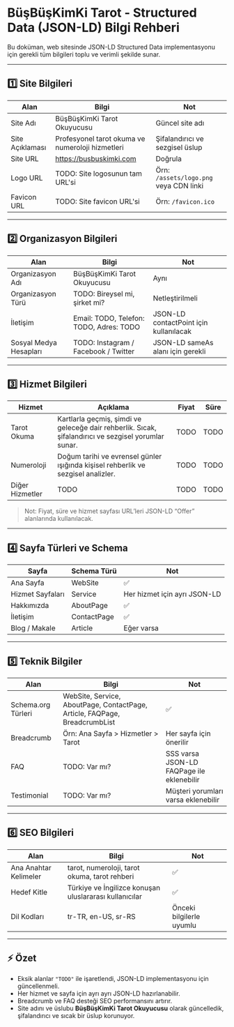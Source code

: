 # BüşBüşKimKi Tarot - Structured Data (JSON-LD) Bilgi Rehberi

Bu doküman, web sitesinde JSON-LD Structured Data implementasyonu için gerekli
tüm bilgileri toplu ve verimli şekilde sunar.

---

## 1️⃣ Site Bilgileri

| Alan            | Bilgi                                            | Not                                    |
| --------------- | ------------------------------------------------ | -------------------------------------- |
| Site Adı        | BüşBüşKimKi Tarot Okuyucusu                      | Güncel site adı                        |
| Site Açıklaması | Profesyonel tarot okuma ve numeroloji hizmetleri | Şifalandırıcı ve sezgisel üslup        |
| Site URL        | https://busbuskimki.com                          | Doğrula                                |
| Logo URL        | TODO: Site logosunun tam URL'si                  | Örn: `/assets/logo.png` veya CDN linki |
| Favicon URL     | TODO: Site favicon URL'si                        | Örn: `/favicon.ico`                    |

---

## 2️⃣ Organizasyon Bilgileri

| Alan                   | Bilgi                                   | Not                                    |
| ---------------------- | --------------------------------------- | -------------------------------------- |
| Organizasyon Adı       | BüşBüşKimKi Tarot Okuyucusu             | Aynı                                   |
| Organizasyon Türü      | TODO: Bireysel mi, şirket mi?           | Netleştirilmeli                        |
| İletişim               | Email: TODO, Telefon: TODO, Adres: TODO | JSON-LD contactPoint için kullanılacak |
| Sosyal Medya Hesapları | TODO: Instagram / Facebook / Twitter    | JSON-LD sameAs alanı için gerekli      |

---

## 3️⃣ Hizmet Bilgileri

| Hizmet          | Açıklama                                                                                             | Fiyat | Süre |
| --------------- | ---------------------------------------------------------------------------------------------------- | ----- | ---- |
| Tarot Okuma     | Kartlarla geçmiş, şimdi ve geleceğe dair rehberlik. Sıcak, şifalandırıcı ve sezgisel yorumlar sunar. | TODO  | TODO |
| Numeroloji      | Doğum tarihi ve evrensel günler ışığında kişisel rehberlik ve sezgisel analizler.                    | TODO  | TODO |
| Diğer Hizmetler | TODO                                                                                                 | TODO  | TODO |

> Not: Fiyat, süre ve hizmet sayfası URL’leri JSON-LD “Offer” alanlarında
> kullanılacak.

---

## 4️⃣ Sayfa Türleri ve Schema

| Sayfa            | Schema Türü | Not                          |
| ---------------- | ----------- | ---------------------------- |
| Ana Sayfa        | WebSite     | ✅                           |
| Hizmet Sayfaları | Service     | Her hizmet için ayrı JSON-LD |
| Hakkımızda       | AboutPage   | ✅                           |
| İletişim         | ContactPage | ✅                           |
| Blog / Makale    | Article     | Eğer varsa                   |

---

## 5️⃣ Teknik Bilgiler

| Alan               | Bilgi                                                                      | Not                                       |
| ------------------ | -------------------------------------------------------------------------- | ----------------------------------------- |
| Schema.org Türleri | WebSite, Service, AboutPage, ContactPage, Article, FAQPage, BreadcrumbList | ✅                                        |
| Breadcrumb         | Örn: Ana Sayfa > Hizmetler > Tarot                                         | Her sayfa için önerilir                   |
| FAQ                | TODO: Var mı?                                                              | SSS varsa JSON-LD FAQPage ile eklenebilir |
| Testimonial        | TODO: Var mı?                                                              | Müşteri yorumları varsa eklenebilir       |

---

## 6️⃣ SEO Bilgileri

| Alan                  | Bilgi                                                  | Not                      |
| --------------------- | ------------------------------------------------------ | ------------------------ |
| Ana Anahtar Kelimeler | tarot, numeroloji, tarot okuma, tarot rehberi          | ✅                       |
| Hedef Kitle           | Türkiye ve İngilizce konuşan uluslararası kullanıcılar | ✅                       |
| Dil Kodları           | tr-TR, en-US, sr-RS                                    | Önceki bilgilerle uyumlu |

---

## ⚡ Özet

- Eksik alanlar `"TODO"` ile işaretlendi, JSON-LD implementasyonu için
  güncellenmeli.
- Her hizmet ve sayfa için ayrı ayrı JSON-LD hazırlanabilir.
- Breadcrumb ve FAQ desteği SEO performansını artırır.
- Site adını ve üslubu **BüşBüşKimKi Tarot Okuyucusu** olarak güncelledik,
  şifalandırıcı ve sıcak bir üslup korunuyor.
